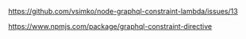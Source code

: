 https://github.com/vsimko/node-graphql-constraint-lambda/issues/13

https://www.npmjs.com/package/graphql-constraint-directive
